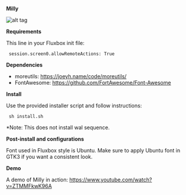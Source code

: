 <b>Milly</b>

![alt tag](https://raw.githubusercontent.com/xexpanderx/Fluxbox-themes/master/Milly/screenshot.png)

<b> Requirements </b>

This line in your Fluxbox init file:

<code> session.screen0.allowRemoteActions:	True </code>

<b>Dependencies</b>

- moreutils: https://joeyh.name/code/moreutils/
- FontAwesome: https://github.com/FortAwesome/Font-Awesome

<b>Install</b>

Use the provided installer script and follow instructions:

<code> sh install.sh </code>

*Note: This does not install wal sequence.

<b>Post-install and configurations</b>

Font used in Fluxbox style is Ubuntu. Make sure to apply Ubuntu font in GTK3 if you want a consistent look.

<b>Demo</b>


A demo of Milly in action: https://www.youtube.com/watch?v=ZTMMFkwK96A
